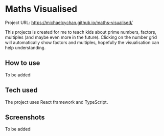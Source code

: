# Maths Visualised

Project URL: https://michaelcychan.github.io/maths-visualised/  

This projects is created for me to teach kids about prime numbers, factors, multiples (and maybe even more in the future). Clicking on the number grid will automatically show factors and multiples, hopefully the visualisation can help understanding.

## How to use

To be added

## Tech used

The project uses React framework and TypeScript.  

## Screenshots

To be added